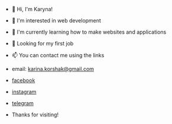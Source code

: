 - 👋 Hi, I'm Karyna!
- 👀 I'm interested in web development
- 🌱 I'm currently learning how to make websites and applications
- 💞️ Looking for my first job
- 📫 You can contact me using the links 
- email: karina.korshak@gmail.com
- [facebook](https://www.facebook.com/karyna.korshak.31)
- [instagram](https://www.instagram.com/?hl=ru)
- [telegram](https://t.me/karyna_korshak)

- Thanks for visiting!

<!---
Karyna-Ko/Karyna-Ko is a ✨ special ✨ repository because its `README.md` (this file) appears on your GitHub profile.
You can click the Preview link to take a look at your changes.
--->
